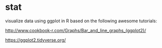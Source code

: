 # stat

visualize data using ggplot in R based on the following awesome tutorials:

http://www.cookbook-r.com/Graphs/Bar_and_line_graphs_(ggplot2)/

https://ggplot2.tidyverse.org/
